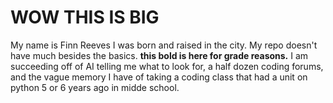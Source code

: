 # WOW THIS IS BIG
My name is Finn Reeves I was born and raised in the city.
My repo doesn't have much besides the basics.
**this bold is here for grade reasons.**
I am succeeding off of AI telling me what to look for, a half dozen coding forums, and the vague memory I have of taking a coding class that had a unit on python 5 or 6 years ago in midde school.
